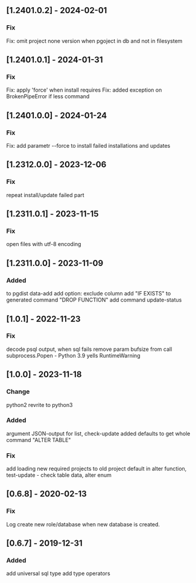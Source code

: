 ## [1.2401.0.2] - 2024-02-01

### Fix
Fix: omit project none version when pgoject in db and not in filesystem

## [1.2401.0.1] - 2024-01-31

### Fix
Fix: apply 'force' when install requires
Fix: added exception on BrokenPipeError if less command

## [1.2401.0.0] - 2024-01-24

### Fix
Fix: add parametr --force to install failed installations and updates

## [1.2312.0.0] - 2023-12-06

### Fix
repeat install/update failed part


## [1.2311.0.1] - 2023-11-15

### Fix
open files with utf-8 encoding


## [1.2311.0.0] - 2023-11-09

### Added
to pgdist data-add add option: exclude column
add "IF EXISTS" to generated command "DROP FUNCTION"
add command update-status

## [1.0.1] - 2022-11-23

### Fix
decode psql output, when sql fails
remove param bufsize from call subprocess.Popen - Python 3.9 yells RuntimeWarning

## [1.0.0] - 2023-11-18

### Change
python2 revrite to python3

### Added
argument JSON-output for list, check-update
added defaults to get whole command "ALTER TABLE"

### Fix
add loading new required projects to old project
default in alter function, test-update - check table data, alter enum


## [0.6.8] - 2020-02-13

### Fix
Log create new role/database when new database is created.

## [0.6.7] - 2019-12-31

### Added
add universal sql type
add type operators
